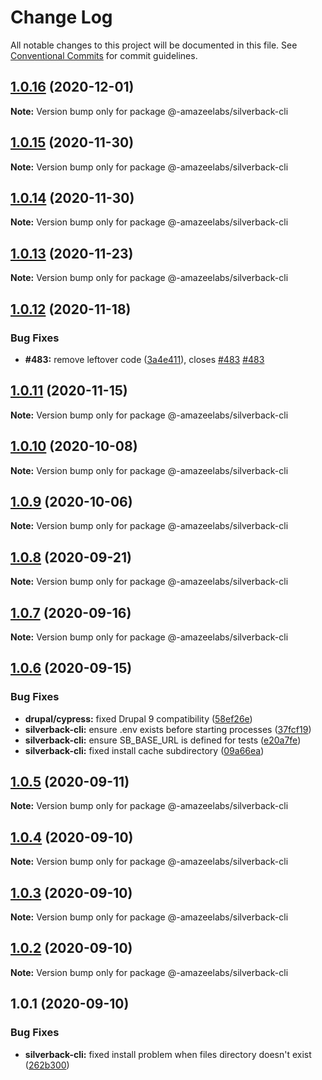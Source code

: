 # Change Log

All notable changes to this project will be documented in this file.
See [Conventional Commits](https://conventionalcommits.org) for commit guidelines.

## [1.0.16](https://github.com/AmazeeLabs/silverback-mono/compare/@-amazeelabs/silverback-cli@1.0.15...@-amazeelabs/silverback-cli@1.0.16) (2020-12-01)

**Note:** Version bump only for package @-amazeelabs/silverback-cli





## [1.0.15](https://github.com/AmazeeLabs/silverback-mono/compare/@-amazeelabs/silverback-cli@1.0.14...@-amazeelabs/silverback-cli@1.0.15) (2020-11-30)

**Note:** Version bump only for package @-amazeelabs/silverback-cli





## [1.0.14](https://github.com/AmazeeLabs/silverback-mono/compare/@-amazeelabs/silverback-cli@1.0.13...@-amazeelabs/silverback-cli@1.0.14) (2020-11-30)

**Note:** Version bump only for package @-amazeelabs/silverback-cli





## [1.0.13](https://github.com/AmazeeLabs/silverback-mono/compare/@-amazeelabs/silverback-cli@1.0.12...@-amazeelabs/silverback-cli@1.0.13) (2020-11-23)

**Note:** Version bump only for package @-amazeelabs/silverback-cli





## [1.0.12](https://github.com/AmazeeLabs/silverback-mono/compare/@-amazeelabs/silverback-cli@1.0.11...@-amazeelabs/silverback-cli@1.0.12) (2020-11-18)


### Bug Fixes

* **#483:** remove leftover code ([3a4e411](https://github.com/AmazeeLabs/silverback-mono/commit/3a4e411b9e1fa120d7b090ae3e578e1677a4b841)), closes [#483](https://github.com/AmazeeLabs/silverback-mono/issues/483) [#483](https://github.com/AmazeeLabs/silverback-mono/issues/483)





## [1.0.11](https://github.com/AmazeeLabs/silverback-mono/compare/@-amazeelabs/silverback-cli@1.0.10...@-amazeelabs/silverback-cli@1.0.11) (2020-11-15)

**Note:** Version bump only for package @-amazeelabs/silverback-cli





## [1.0.10](https://github.com/AmazeeLabs/silverback-mono/compare/@-amazeelabs/silverback-cli@1.0.9...@-amazeelabs/silverback-cli@1.0.10) (2020-10-08)

**Note:** Version bump only for package @-amazeelabs/silverback-cli





## [1.0.9](https://github.com/AmazeeLabs/silverback-mono/compare/@-amazeelabs/silverback-cli@1.0.8...@-amazeelabs/silverback-cli@1.0.9) (2020-10-06)

**Note:** Version bump only for package @-amazeelabs/silverback-cli





## [1.0.8](https://github.com/AmazeeLabs/silverback-mono/compare/@-amazeelabs/silverback-cli@1.0.7...@-amazeelabs/silverback-cli@1.0.8) (2020-09-21)

**Note:** Version bump only for package @-amazeelabs/silverback-cli





## [1.0.7](https://github.com/AmazeeLabs/silverback-mono/compare/@-amazeelabs/silverback-cli@1.0.6...@-amazeelabs/silverback-cli@1.0.7) (2020-09-16)

**Note:** Version bump only for package @-amazeelabs/silverback-cli





## [1.0.6](https://github.com/AmazeeLabs/silverback-mono/compare/@-amazeelabs/silverback-cli@1.0.5...@-amazeelabs/silverback-cli@1.0.6) (2020-09-15)


### Bug Fixes

* **drupal/cypress:** fixed Drupal 9 compatibility ([58ef26e](https://github.com/AmazeeLabs/silverback-mono/commit/58ef26e4c3db05f49485720beb2046970a04f961))
* **silverback-cli:** ensure .env exists before starting processes ([37fcf19](https://github.com/AmazeeLabs/silverback-mono/commit/37fcf19c8c3acb97d2247a739aa5469fb79e5e5f))
* **silverback-cli:** ensure SB_BASE_URL is defined for tests ([e20a7fe](https://github.com/AmazeeLabs/silverback-mono/commit/e20a7fe0e1c8719b4ce9f23b237ab1c1ace9faaa))
* **silverback-cli:** fixed install cache subdirectory ([09a66ea](https://github.com/AmazeeLabs/silverback-mono/commit/09a66eaae70eedafdc77d2bb093a93ac73bead89))





## [1.0.5](https://github.com/AmazeeLabs/silverback-mono/compare/@-amazeelabs/silverback-cli@1.0.4...@-amazeelabs/silverback-cli@1.0.5) (2020-09-11)

**Note:** Version bump only for package @-amazeelabs/silverback-cli





## [1.0.4](https://github.com/AmazeeLabs/silverback-mono/compare/@-amazeelabs/silverback-cli@1.0.3...@-amazeelabs/silverback-cli@1.0.4) (2020-09-10)

**Note:** Version bump only for package @-amazeelabs/silverback-cli





## [1.0.3](https://github.com/AmazeeLabs/silverback-mono/compare/@-amazeelabs/silverback-cli@1.0.2...@-amazeelabs/silverback-cli@1.0.3) (2020-09-10)

**Note:** Version bump only for package @-amazeelabs/silverback-cli





## [1.0.2](https://github.com/AmazeeLabs/silverback-mono/compare/@-amazeelabs/silverback-cli@1.0.1...@-amazeelabs/silverback-cli@1.0.2) (2020-09-10)

**Note:** Version bump only for package @-amazeelabs/silverback-cli





## 1.0.1 (2020-09-10)


### Bug Fixes

* **silverback-cli:** fixed install problem when files directory doesn't exist ([262b300](https://github.com/AmazeeLabs/silverback-mono/commit/262b30070ba7dbf608802b4c83a7a8c49d282aeb))
